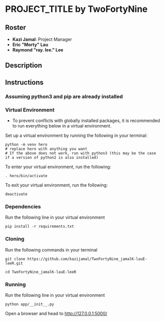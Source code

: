 # PROJECT_TITLE by TwoFortyNine

## Roster

- **Kazi Jamal**: Project Manager
- **Eric "Morty" Lau**
- **Raymond "ray. lee." Lee**

## Description

## Instructions

### Assuming python3 and pip are already installed

### Virtual Environment

- To prevent conflicts with globally installed packages, it is recommended to run everything below in a virtual environment.

Set up a virtual environment by running the following in your terminal:

```shell
python -m venv hero
# replace hero with anything you want
# If the above does not work, run with python3 (this may be the case if a version of python2 is also installed)
```

To enter your virtual environment, run the following:

```shell
. hero/bin/activate
```

To exit your virtual environment, run the following:

```shell
deactivate
```

### Dependencies

Run the following line in your virtual environment

```shell
pip install -r requirements.txt
```

### Cloning

Run the following commands in your terminal

```shell
git clone https://github.com/kazijamal/TwoFortyNine_jamalK-lauE-leeR.git

cd TwoFortyNine_jamalK-lauE-leeR
```

### Running

Run the following line in your virtual environment

```shell
python app/__init__.py
```

Open a browser and head to <http://127.0.0.1:5000/>
